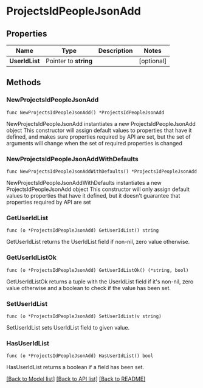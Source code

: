 # ProjectsIdPeopleJsonAdd

## Properties

Name | Type | Description | Notes
------------ | ------------- | ------------- | -------------
**UserIdList** | Pointer to **string** |  | [optional] 

## Methods

### NewProjectsIdPeopleJsonAdd

`func NewProjectsIdPeopleJsonAdd() *ProjectsIdPeopleJsonAdd`

NewProjectsIdPeopleJsonAdd instantiates a new ProjectsIdPeopleJsonAdd object
This constructor will assign default values to properties that have it defined,
and makes sure properties required by API are set, but the set of arguments
will change when the set of required properties is changed

### NewProjectsIdPeopleJsonAddWithDefaults

`func NewProjectsIdPeopleJsonAddWithDefaults() *ProjectsIdPeopleJsonAdd`

NewProjectsIdPeopleJsonAddWithDefaults instantiates a new ProjectsIdPeopleJsonAdd object
This constructor will only assign default values to properties that have it defined,
but it doesn't guarantee that properties required by API are set

### GetUserIdList

`func (o *ProjectsIdPeopleJsonAdd) GetUserIdList() string`

GetUserIdList returns the UserIdList field if non-nil, zero value otherwise.

### GetUserIdListOk

`func (o *ProjectsIdPeopleJsonAdd) GetUserIdListOk() (*string, bool)`

GetUserIdListOk returns a tuple with the UserIdList field if it's non-nil, zero value otherwise
and a boolean to check if the value has been set.

### SetUserIdList

`func (o *ProjectsIdPeopleJsonAdd) SetUserIdList(v string)`

SetUserIdList sets UserIdList field to given value.

### HasUserIdList

`func (o *ProjectsIdPeopleJsonAdd) HasUserIdList() bool`

HasUserIdList returns a boolean if a field has been set.


[[Back to Model list]](../README.md#documentation-for-models) [[Back to API list]](../README.md#documentation-for-api-endpoints) [[Back to README]](../README.md)


